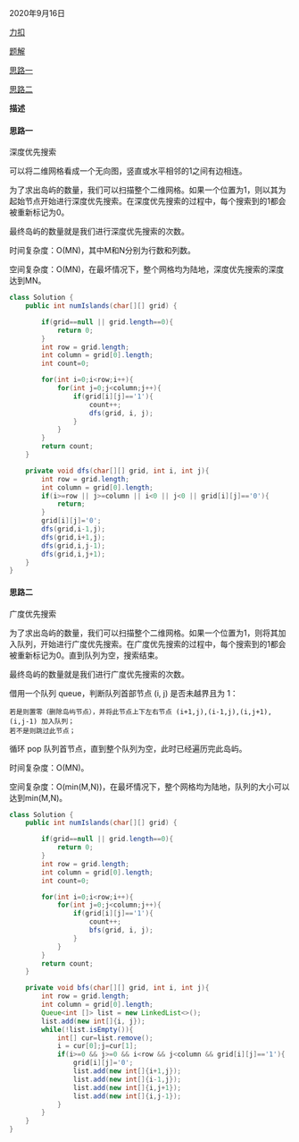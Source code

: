 2020年9月16日

[力扣](https://leetcode-cn.com/problems/number-of-islands/)

[题解](https://leetcode-cn.com/problems/number-of-islands/solution/number-of-islands-shen-du-you-xian-bian-li-dfs-or-/)

[思路一](#思路一)

[思路二](#思路二)

**描述**

#### 思路一

深度优先搜索

可以将二维网格看成一个无向图，竖直或水平相邻的1之间有边相连。

为了求出岛屿的数量，我们可以扫描整个二维网格。如果一个位置为1，则以其为起始节点开始进行深度优先搜索。在深度优先搜索的过程中，每个搜索到的1都会被重新标记为0。

最终岛屿的数量就是我们进行深度优先搜索的次数。

时间复杂度：O(MN)，其中M和N分别为行数和列数。

空间复杂度：O(MN)，在最坏情况下，整个网格均为陆地，深度优先搜索的深度达到MN。

```java
class Solution {
    public int numIslands(char[][] grid) {

        if(grid==null || grid.length==0){
            return 0;
        }
        int row = grid.length;
        int column = grid[0].length;
        int count=0;

        for(int i=0;i<row;i++){
            for(int j=0;j<column;j++){
                if(grid[i][j]=='1'){
                    count++;
                    dfs(grid, i, j);
                }
            }
        }
        return count;
    }

    private void dfs(char[][] grid, int i, int j){
        int row = grid.length;
        int column = grid[0].length;
        if(i>=row || j>=column || i<0 || j<0 || grid[i][j]=='0'){
            return;
        }
        grid[i][j]='0';
        dfs(grid,i-1,j);
        dfs(grid,i+1,j);
        dfs(grid,i,j-1);
        dfs(grid,i,j+1);
    }
}
```

#### 思路二

广度优先搜索

为了求出岛屿的数量，我们可以扫描整个二维网格。如果一个位置为1，则将其加入队列，开始进行广度优先搜索。在广度优先搜索的过程中，每个搜索到的1都会被重新标记为0。直到队列为空，搜索结束。

最终岛屿的数量就是我们进行广度优先搜索的次数。

借用一个队列 queue，判断队列首部节点 (i, j) 是否未越界且为 1：
```
若是则置零（删除岛屿节点），并将此节点上下左右节点 (i+1,j),(i-1,j),(i,j+1),(i,j-1) 加入队列；
若不是则跳过此节点；
```
循环 pop 队列首节点，直到整个队列为空，此时已经遍历完此岛屿。

时间复杂度：O(MN)。

空间复杂度：O(min(M,N))，在最坏情况下，整个网格均为陆地，队列的大小可以达到min(M,N)。
```java
class Solution {
    public int numIslands(char[][] grid) {

        if(grid==null || grid.length==0){
            return 0;
        }
        int row = grid.length;
        int column = grid[0].length;
        int count=0;

        for(int i=0;i<row;i++){
            for(int j=0;j<column;j++){
                if(grid[i][j]=='1'){
                    count++;
                    bfs(grid, i, j);
                }
            }
        }
        return count;
    }

    private void bfs(char[][] grid, int i, int j){
        int row = grid.length;
        int column = grid[0].length;
        Queue<int []> list = new LinkedList<>();
        list.add(new int[]{i, j});
        while(!list.isEmpty()){
            int[] cur=list.remove();
            i = cur[0];j=cur[1];
            if(i>=0 && j>=0 && i<row && j<column && grid[i][j]=='1'){
                grid[i][j]='0';
                list.add(new int[]{i+1,j});
                list.add(new int[]{i-1,j});
                list.add(new int[]{i,j+1});
                list.add(new int[]{i,j-1});  
            }
        }
    }
}
```
